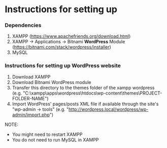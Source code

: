 # Instructions for setting up

### Dependencies
1. XAMPP (https://www.apachefriends.org/download.html)
2. XAMPP -> Applications -> Bitnami **WordPress** Module (https://bitnami.com/stack/wordpress/installer)
3. MySQL


### Instructions for setting up WordPress website
1. Download XAMPP
2. Download Bitnami WordPress module
3. Transfer this directory to the themes folder of the xampp wordpress 
(e.g. "C:\xampp\apps\wordpress\htdocs\wp-content\themes\PROJECT-FOLDER-NAME")
4. Import WordPress' pages/posts XML file if available through the site's "wp-admin -> tools" 
(e.g. "http://wordpress.local/wordpress/wp-admin/import.php")

NOTE:
- You might need to restart XAMPP
- You do not need to run MySQL in XAMPP
